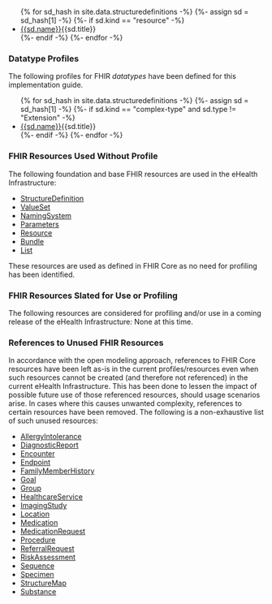 
<ul>
{% for sd_hash in site.data.structuredefinitions -%}
  {%- assign sd = sd_hash[1] -%}
  {%- if sd.kind  == "resource" -%}
<li> <a href="{{sd.path}}">{{sd.name}}</a>{{sd.title}}  </li>
  {%- endif -%}
{%- endfor -%}  
</ul> 

### Datatype Profiles

The following profiles for FHIR *datatypes* have been defined for this implementation guide.

<ul>
{% for sd_hash in site.data.structuredefinitions -%}
  {%- assign sd = sd_hash[1] -%}
  {%- if sd.kind  == "complex-type" and sd.type != "Extension" -%}
<li> <a href="{{sd.path}}">{{sd.name}}</a>{{sd.title}}  </li>
  {%- endif -%}
{%- endfor -%}  
</ul>

### FHIR Resources Used Without Profile
The following foundation and base FHIR resources are used in the eHealth Infrastructure:
- [StructureDefinition](http://hl7.org/fhir/STU3/structuredefinition.html)
- [ValueSet](http://hl7.org/fhir/STU3/valueset.html)
- [NamingSystem](http://hl7.org/fhir/stu3/namingsystem.html)
- [Parameters](http://hl7.org/fhir/STU3/parameters.html)
- [Resource](http://hl7.org/fhir/STU3/resource.html)
- [Bundle](http://hl7.org/fhir/STU3/bundle.html)
- [List](http://hl7.org/fhir/stu3/list.html)

These resources are used as defined in FHIR Core as no need for profiling has been identified.

### FHIR Resources Slated for Use or Profiling
The following resources are considered for profiling and/or use in a coming release of the eHealth Infrastructure: None at this time.

### References to Unused FHIR Resources
In accordance with the open modeling approach, references to FHIR Core resources have been left as-is in the current profiles/resources even when such resources cannot be created (and therefore not referenced) in the current eHealth Infrastructure. This has been done to lessen the impact of possible future use of those referenced resources, should usage scenarios arise. In cases where this causes unwanted complexity, references to certain resources have been removed. 
The following is a non-exhaustive list of such unused resources:

- [AllergyIntolerance](http://hl7.org/fhir/STU3/allergyintolerance.html)
- [DiagnosticReport](http://hl7.org/fhir/STU3/diagnosticreport.html)
- [Encounter](http://hl7.org/fhir/STU3/encounter.html)
- [Endpoint](http://hl7.org/fhir/STU3/endpoint.html)
- [FamilyMemberHistory](http://hl7.org/fhir/STU3/familymemberhistory.html)
- [Goal](http://hl7.org/fhir/STU3/goal.html)
- [Group](http://hl7.org/fhir/STU3/group.html)
- [HealthcareService](http://hl7.org/fhir/STU3/healthcareservice.html)
- [ImagingStudy](http://hl7.org/fhir/STU3/imagingstudy.html)
- [Location](http://hl7.org/fhir/STU3/location.html)
- [Medication](http://hl7.org/fhir/STU3/medication.html)
- [MedicationRequest](http://hl7.org/fhir/STU3/medicationrequest.html)
- [Procedure](http://hl7.org/fhir/STU3/procedure.html)
- [ReferralRequest](http://hl7.org/fhir/STU3/referralrequest.html)
- [RiskAssessment](http://hl7.org/fhir/STU3/riskassessment.html)
- [Sequence](http://hl7.org/fhir/STU3/sequence.html)
- [Specimen](http://hl7.org/fhir/STU3/specimen.html)
- [StructureMap](http://hl7.org/fhir/STU3/structuremap.html)
- [Substance](http://hl7.org/fhir/STU3/substance.html)
